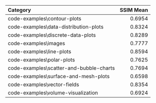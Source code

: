 | Category                                |   SSIM Mean |
|:----------------------------------------|------------:|
| code-examples\contour-plots             |      0.6954 |
| code-examples\data-distribution-plots   |      0.8324 |
| code-examples\discrete-data-plots       |      0.8289 |
| code-examples\images                    |      0.7777 |
| code-examples\line-plots                |      0.8594 |
| code-examples\polar-plots               |      0.7625 |
| code-examples\scatter-and-bubble-charts |      0.7694 |
| code-examples\surface-and-mesh-plots    |      0.6598 |
| code-examples\vector-fields             |      0.8354 |
| code-examples\volume-visualization      |      0.6924 |